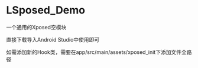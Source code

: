 # LSposed_Demo
一个通用的Xposed空模块

直接下载导入Android Studio中使用即可

如需添加新的Hook类，需要在app/src/main/assets/xposed_init下添加文件全路径
